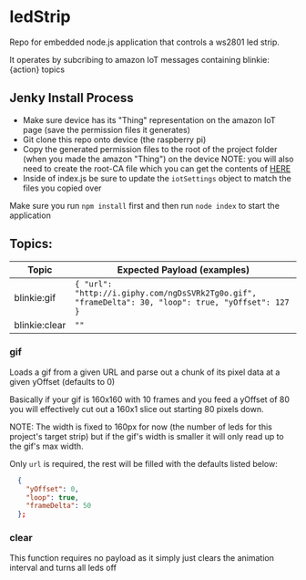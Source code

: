# ledStrip
Repo for embedded node.js application that controls a ws2801 led strip.

It operates by subcribing to amazon IoT messages containing blinkie:{action} topics


## Jenky Install Process

* Make sure device has its "Thing" representation on the amazon IoT page (save the permission files it generates)
* Git clone this repo onto device (the raspberry pi)
* Copy the generated permission files to the root of the project folder (when you made the amazon "Thing") on the device
NOTE: you will also need to create the root-CA file which you can get the contents of [HERE](https://www.symantec.com/content/en/us/enterprise/verisign/roots/VeriSign-Class%203-Public-Primary-Certification-Authority-G5.pem)
* Inside of index.js be sure to update the `iotSettings` object to match the files you copied over

Make sure you run `npm install` first and then run `node index` to start the application


## Topics:

Topic | Expected Payload (examples)
------------ | ------------- |
blinkie:gif | `{ "url": "http://i.giphy.com/ngDsSVRk2Tg0o.gif", "frameDelta": 30, "loop": true, "yOffset": 127 }` |
blinkie:clear | `""` |

### gif

Loads a gif from a given URL and parse out a chunk of its pixel data at a given yOffset (defaults to 0)

Basically if your gif is 160x160 with 10 frames and you feed a yOffset of 80  you will effectively cut out a 160x1 slice out starting 80 pixels down.

NOTE: The width is fixed to 160px for now (the number of leds for this project's target strip) but if the gif's width is smaller it will only read up to the gif's max width.

Only `url` is required, the rest will be filled with the defaults listed below:

```JSON
  {
    "yOffset": 0,
    "loop": true,
    "frameDelta": 50
  };
```

### clear

This function requires no payload as it simply just clears the animation interval and turns all leds off
